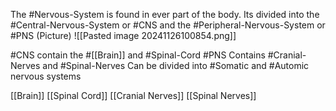 The #Nervous-System is found in ever part of the body. Its divided into the #Central-Nervous-System or #CNS and the #Peripheral-Nervous-System or #PNS 
(Picture)
	![[Pasted image 20241126100854.png]]

#CNS 
	contain the #[[Brain]] and #Spinal-Cord 
#PNS 
	Contains #Cranial-Nerves and #Spinal-Nerves 
	Can be divided into #Somatic and #Automic nervous systems

[[Brain]]
[[Spinal Cord]]
[[Cranial Nerves]]
[[Spinal Nerves]]









